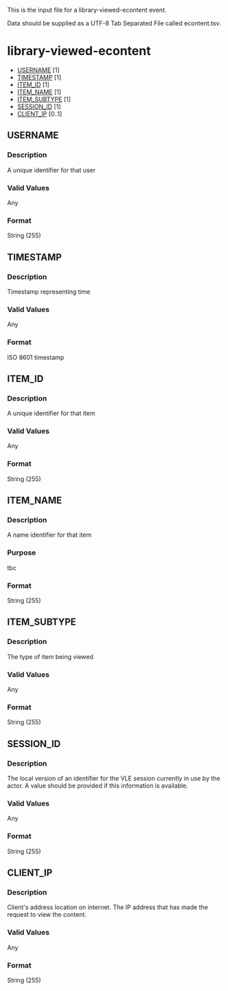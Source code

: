 This is the input file for a library-viewed-econtent event.

Data should be supplied as a UTF-8 Tab Separated File called econtent.tsv.

# library-viewed-econtent

* [USERNAME](#username) [1]
* [TIMESTAMP](#timestamp) [1]
* [ITEM_ID](#item_id) [1]
* [ITEM_NAME](#item_name) [1]
* [ITEM_SUBTYPE](#item_subtype) [1]
* [SESSION_ID](#session_id) [1]
* [CLIENT_IP](#client_ip) [0..1]



## USERNAME 
### Description

A unique identifier for that user


### Valid Values
Any

### Format
String (255)

## TIMESTAMP
### Description

Timestamp representing time

### Valid Values
Any

### Format
ISO 8601 timestamp

## ITEM_ID 
### Description

A unique identifier for that item

### Valid Values
Any

### Format
String (255)


## ITEM_NAME
### Description

A name identifier for that item

### Purpose

tbc

### Format
String (255)

## ITEM_SUBTYPE
### Description

The type of item being viewed

### Valid Values
Any

### Format
String (255)

## SESSION_ID
### Description

The local version of an identifier for the VLE session currently in use by the actor. A value should be provided if this information is available.


### Valid Values
Any

### Format
String (255)


## CLIENT_IP 
### Description

Client's address location on internet. The IP address that has made the request to view the content.

### Valid Values
Any

### Format
String (255)



